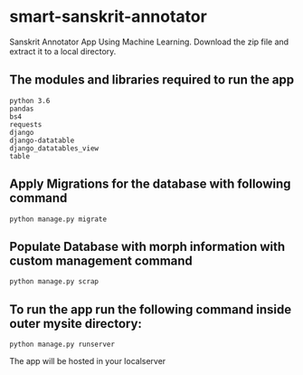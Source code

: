 # smart-sanskrit-annotator
Sanskrit Annotator App Using Machine Learning.
Download the zip file and extract it to a local directory.

## The modules and libraries required to run the app
```
python 3.6
pandas
bs4
requests
django
django-datatable
django_datatables_view
table
```
## Apply Migrations for the database with following command
```
python manage.py migrate
```
## Populate Database with morph information with custom management command
```
python manage.py scrap
```
## To run the app run the following command inside outer mysite directory:
```
python manage.py runserver
```
The app will be hosted in your localserver
